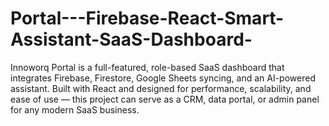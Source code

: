 # Portal---Firebase-React-Smart-Assistant-SaaS-Dashboard-
Innoworq Portal is a full-featured, role-based SaaS dashboard that integrates Firebase, Firestore, Google Sheets syncing, and an AI-powered assistant. Built with React and designed for performance, scalability, and ease of use — this project can serve as a CRM, data portal, or admin panel for any modern SaaS business.
